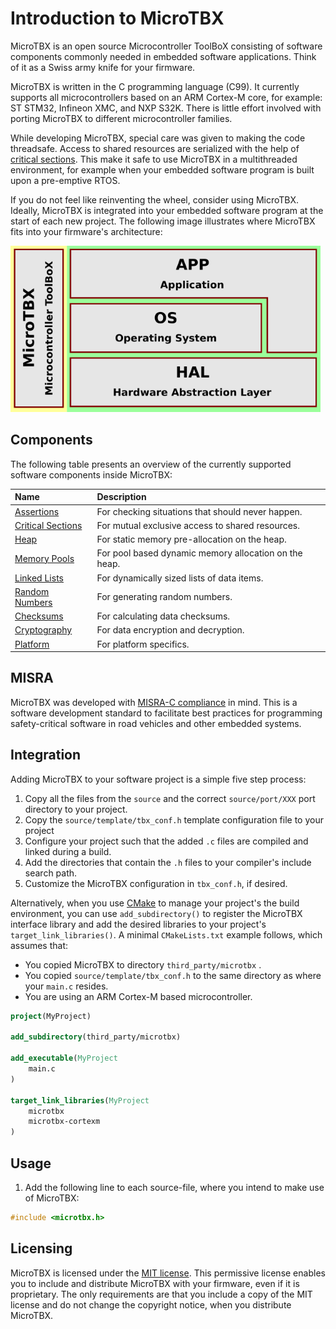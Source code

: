 # Introduction to MicroTBX

MicroTBX is an open source Microcontroller ToolBoX consisting of software components commonly needed in embedded software applications. Think of it as a Swiss army knife for your firmware.

MicroTBX is written in the C programming language (C99). It currently supports all microcontrollers based on an ARM Cortex-M core, for example: ST STM32, Infineon XMC, and NXP S32K. There is little effort involved with porting MicroTBX to different microcontroller families.

While developing MicroTBX, special care was given to making the code threadsafe. Access to shared resources are serialized with the help of [critical sections](critsect.md). This make it safe to use MicroTBX in a multithreaded environment, for example when your embedded software program is built upon a pre-emptive RTOS.

If you do not feel like reinventing the wheel, consider using MicroTBX. Ideally, MicroTBX is integrated into your embedded software program at the start of each new project. The following image illustrates where MicroTBX fits into your firmware's architecture:

![alt text](images/software_architecture.png "Software architecture with MicroTBX")

## Components

The following table presents an overview of the currently supported software components inside MicroTBX:

| Name                                  | Description |
| :------------------------------------ | :---------- |
| [Assertions](assertions.md)           | For checking situations that should never happen. |
| [Critical Sections](critsect.md)      | For mutual exclusive access to shared resources. |
| [Heap](heap.md)                       | For static memory pre-allocation on the heap. |
| [Memory Pools](mempools.md)           | For pool based dynamic memory allocation on the heap. |
| [Linked Lists](lists.md)              | For dynamically sized lists of data items. |
| [Random Numbers](random.md)           | For generating random numbers. |
| [Checksums](checksum.md)              | For calculating data checksums. |
| [Cryptography](crypto.md)             | For data encryption and decryption. |
| [Platform](platform.md)               | For platform specifics. |

## MISRA

MicroTBX was developed with [MISRA-C compliance](misra.md) in mind. This is a software development standard to facilitate best practices for programming safety-critical software in road vehicles and other embedded systems.

## Integration

Adding MicroTBX to your software project is a simple five step process:

1. Copy all the files from the `source` and the correct `source/port/XXX` port directory to your project.
2. Copy the `source/template/tbx_conf.h` template configuration file to your project
3. Configure your project such that the added `.c` files are compiled and linked during a build.
4. Add the directories that contain the `.h` files to your compiler's include search path.
5. Customize the MicroTBX configuration in `tbx_conf.h`, if desired.

Alternatively, when you use [CMake](https://cmake.org/) to manage your project's the build environment, you can use `add_subdirectory()` to register the MicroTBX interface library and add the desired libraries to your project's `target_link_libraries()`.  A minimal `CMakeLists.txt` example follows, which assumes that:

* You copied MicroTBX to directory `third_party/microtbx` .
* You copied `source/template/tbx_conf.h`  to the same directory as where your `main.c` resides.
* You are using an ARM Cortex-M based microcontroller.

```cmake
project(MyProject)

add_subdirectory(third_party/microtbx)

add_executable(MyProject
	main.c
)

target_link_libraries(MyProject
    microtbx
    microtbx-cortexm
)
```



## Usage

1. Add the following line to each source-file, where you intend to make use of MicroTBX:
```c
#include <microtbx.h>
```

## Licensing

MicroTBX is licensed under the [MIT license](license.md). This permissive license enables you to include and distribute MicroTBX with your firmware, even if it is proprietary. The only requirements are that you include a copy of the MIT license and do not change the copyright notice, when you distribute MicroTBX.

